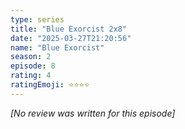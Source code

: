 ```yaml
---
type: series
title: "Blue Exorcist 2x8"
date: "2025-03-27T21:20:56"
name: "Blue Exorcist"
season: 2
episode: 8
rating: 4
ratingEmoji: ⭐️⭐️⭐️⭐️
---
```


*[No review was written for this episode]*
